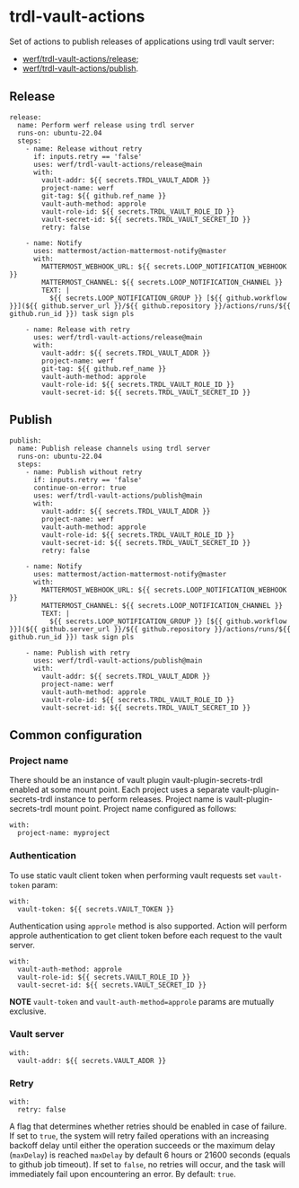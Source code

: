 # trdl-vault-actions

Set of actions to publish releases of applications using trdl vault server:

- [werf/trdl-vault-actions/release](#release);
- [werf/trdl-vault-actions/publish](#publish).

## Release

```
release:
  name: Perform werf release using trdl server
  runs-on: ubuntu-22.04
  steps:
    - name: Release without retry
      if: inputs.retry == 'false'
      uses: werf/trdl-vault-actions/release@main
      with:
        vault-addr: ${{ secrets.TRDL_VAULT_ADDR }}
        project-name: werf
        git-tag: ${{ github.ref_name }}
        vault-auth-method: approle
        vault-role-id: ${{ secrets.TRDL_VAULT_ROLE_ID }}
        vault-secret-id: ${{ secrets.TRDL_VAULT_SECRET_ID }}
        retry: false

    - name: Notify
      uses: mattermost/action-mattermost-notify@master
      with:
        MATTERMOST_WEBHOOK_URL: ${{ secrets.LOOP_NOTIFICATION_WEBHOOK }}
        MATTERMOST_CHANNEL: ${{ secrets.LOOP_NOTIFICATION_CHANNEL }}
        TEXT: |
          ${{ secrets.LOOP_NOTIFICATION_GROUP }} [${{ github.workflow }}](${{ github.server_url }}/${{ github.repository }}/actions/runs/${{ github.run_id }}) task sign pls

    - name: Release with retry
      uses: werf/trdl-vault-actions/release@main
      with:
        vault-addr: ${{ secrets.TRDL_VAULT_ADDR }}
        project-name: werf
        git-tag: ${{ github.ref_name }}
        vault-auth-method: approle
        vault-role-id: ${{ secrets.TRDL_VAULT_ROLE_ID }}
        vault-secret-id: ${{ secrets.TRDL_VAULT_SECRET_ID }}
```

## Publish

```
publish:
  name: Publish release channels using trdl server
  runs-on: ubuntu-22.04
  steps:
    - name: Publish without retry
      if: inputs.retry == 'false'
      continue-on-error: true
      uses: werf/trdl-vault-actions/publish@main
      with:
        vault-addr: ${{ secrets.TRDL_VAULT_ADDR }}
        project-name: werf
        vault-auth-method: approle
        vault-role-id: ${{ secrets.TRDL_VAULT_ROLE_ID }}
        vault-secret-id: ${{ secrets.TRDL_VAULT_SECRET_ID }}
        retry: false

    - name: Notify
      uses: mattermost/action-mattermost-notify@master
      with:
        MATTERMOST_WEBHOOK_URL: ${{ secrets.LOOP_NOTIFICATION_WEBHOOK }}
        MATTERMOST_CHANNEL: ${{ secrets.LOOP_NOTIFICATION_CHANNEL }}
        TEXT: |
          ${{ secrets.LOOP_NOTIFICATION_GROUP }} [${{ github.workflow }}](${{ github.server_url }}/${{ github.repository }}/actions/runs/${{ github.run_id }}) task sign pls

    - name: Publish with retry
      uses: werf/trdl-vault-actions/publish@main
      with:
        vault-addr: ${{ secrets.TRDL_VAULT_ADDR }}
        project-name: werf
        vault-auth-method: approle
        vault-role-id: ${{ secrets.TRDL_VAULT_ROLE_ID }}
        vault-secret-id: ${{ secrets.TRDL_VAULT_SECRET_ID }}
```

## Common configuration

### Project name

There should be an instance of vault plugin vault-plugin-secrets-trdl enabled at some mount point. Each project uses a separate vault-plugin-secrets-trdl instance to perform releases. Project name is vault-plugin-secrets-trdl mount point. Project name configured as follows:

```
with:
  project-name: myproject
```

### Authentication

To use static vault client token when performing vault requests set `vault-token` param:

```
with:
  vault-token: ${{ secrets.VAULT_TOKEN }}
```

Authentication using `approle` method is also supported. Action will perform approle authentication to get client token before each request to the vault server.

```
with:
  vault-auth-method: approle
  vault-role-id: ${{ secrets.VAULT_ROLE_ID }}
  vault-secret-id: ${{ secrets.VAULT_SECRET_ID }}
```

**NOTE** `vault-token` and `vault-auth-method=approle` params are mutually exclusive.

### Vault server

```
with:
  vault-addr: ${{ secrets.VAULT_ADDR }}
```

### Retry

```
with:
  retry: false
```

A flag that determines whether retries should be enabled in case of failure.
If set to `true`, the system will retry failed operations with an increasing backoff delay until either the operation succeeds or the maximum delay (`maxDelay`) is reached `maxDelay` by default 6 hours or 21600 seconds (equals to github job timeout).
If set to `false`, no retries will occur, and the task will immediately fail upon encountering an error. By default: `true`.
